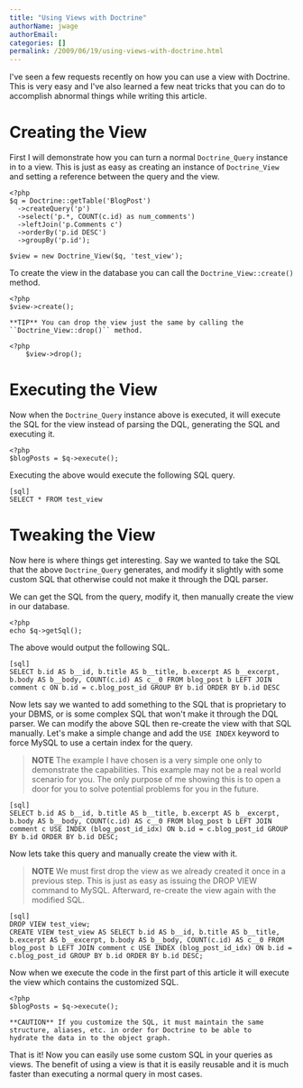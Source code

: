 ```yaml
---
title: "Using Views with Doctrine"
authorName: jwage
authorEmail:
categories: []
permalink: /2009/06/19/using-views-with-doctrine.html
---
```

I've seen a few requests recently on how you can use a view with
Doctrine. This is very easy and I've also learned a few neat tricks that
you can do to accomplish abnormal things while writing this article.

Creating the View
=================

First I will demonstrate how you can turn a normal `Doctrine_Query`
instance in to a view. This is just as easy as creating an instance of
`Doctrine_View` and setting a reference between the query and the view.

~~~~ {.sourceCode .php}
<?php
$q = Doctrine::getTable('BlogPost')
  ->createQuery('p')
  ->select('p.*, COUNT(c.id) as num_comments')
  ->leftJoin('p.Comments c')
  ->orderBy('p.id DESC')
  ->groupBy('p.id');

$view = new Doctrine_View($q, 'test_view');
~~~~

To create the view in the database you can call the
`Doctrine_View::create()` method.

~~~~ {.sourceCode .php}
<?php
$view->create();

**TIP** You can drop the view just the same by calling the
``Doctrine_View::drop()`` method.
~~~~

~~~~ {.sourceCode .php}
<?php
    $view->drop();
~~~~

Executing the View
==================

Now when the `Doctrine_Query` instance above is executed, it will
execute the SQL for the view instead of parsing the DQL, generating the
SQL and executing it.

~~~~ {.sourceCode .php}
<?php
$blogPosts = $q->execute();
~~~~

Executing the above would execute the following SQL query.

    [sql]
    SELECT * FROM test_view

Tweaking the View
=================

Now here is where things get interesting. Say we wanted to take the SQL
that the above `Doctrine_Query` generates, and modify it slightly with
some custom SQL that otherwise could not make it through the DQL parser.

We can get the SQL from the query, modify it, then manually create the
view in our database.

~~~~ {.sourceCode .php}
<?php
echo $q->getSql();
~~~~

The above would output the following SQL.

    [sql]
    SELECT b.id AS b__id, b.title AS b__title, b.excerpt AS b__excerpt, b.body AS b__body, COUNT(c.id) AS c__0 FROM blog_post b LEFT JOIN comment c ON b.id = c.blog_post_id GROUP BY b.id ORDER BY b.id DESC

Now lets say we wanted to add something to the SQL that is proprietary
to your DBMS, or is some complex SQL that won't make it through the DQL
parser. We can modify the above SQL then re-create the view with that
SQL manually. Let's make a simple change and add the `USE INDEX` keyword
to force MySQL to use a certain index for the query.

> **NOTE** The example I have chosen is a very simple one only to
> demonstrate the capabilities. This example may not be a real world
> scenario for you. The only purpose of me showing this is to open a
> door for you to solve potential problems for you in the future.

    [sql]
    SELECT b.id AS b__id, b.title AS b__title, b.excerpt AS b__excerpt, b.body AS b__body, COUNT(c.id) AS c__0 FROM blog_post b LEFT JOIN comment c USE INDEX (blog_post_id_idx) ON b.id = c.blog_post_id GROUP BY b.id ORDER BY b.id DESC;

Now lets take this query and manually create the view with it.

> **NOTE** We must first drop the view as we already created it once in
> a previous step. This is just as easy as issuing the DROP VIEW command
> to MySQL. Afterward, re-create the view again with the modified SQL.

    [sql]
    DROP VIEW test_view;
    CREATE VIEW test_view AS SELECT b.id AS b__id, b.title AS b__title, b.excerpt AS b__excerpt, b.body AS b__body, COUNT(c.id) AS c__0 FROM blog_post b LEFT JOIN comment c USE INDEX (blog_post_id_idx) ON b.id = c.blog_post_id GROUP BY b.id ORDER BY b.id DESC;

Now when we execute the code in the first part of this article it will
execute the view which contains the customized SQL.

~~~~ {.sourceCode .php}
<?php
$blogPosts = $q->execute();

**CAUTION** If you customize the SQL, it must maintain the same
structure, aliases, etc. in order for Doctrine to be able to
hydrate the data in to the object graph.
~~~~

That is it! Now you can easily use some custom SQL in your queries as
views. The benefit of using a view is that it is easily reusable and it
is much faster than executing a normal query in most cases.
